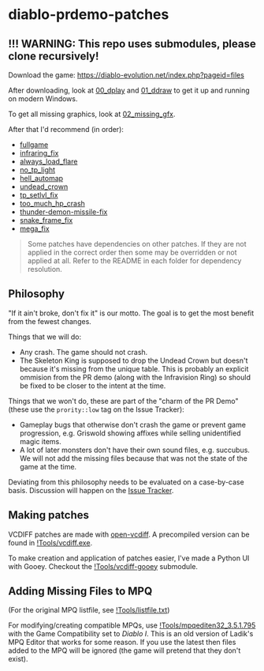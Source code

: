 # diablo-prdemo-patches

## !!! WARNING: This repo uses submodules, please clone recursively!

Download the game: https://diablo-evolution.net/index.php?pageid=files

After downloading, look at [00_dplay](00_dplay) and [01_ddraw](01_ddraw) to get it up and running on modern Windows.

To get all missing graphics, look at [02_missing_gfx](02_missing_gfx).

After that I'd recommend (in order):

  * [fullgame](fullgame)
  * [infraring_fix](infraring_fix)
  * [always_load_flare](always_load_flare)
  * [no_tp_light](no_tp_light)
  * [hell_automap](hell_automap)
  * [undead_crown](undead_crown)
  * [tp_setlvl_fix](tp_setlvl_fix)
  * [too_much_hp_crash](too_much_hp_crash)
  * [thunder-demon-missile-fix](thunder-demon-missile-fix)
  * [snake_frame_fix](snake_frame_fix)
  * [mega_fix](mega_fix)

> Some patches have dependencies on other patches. If they are not applied in the correct order then some may be overridden or not applied at all. Refer to the README in each folder for dependency resolution.

## Philosophy

"If it ain't broke, don't fix it" is our motto. The goal is to get the most benefit from the fewest changes.

Things that we will do:

* Any crash. The game should not crash.
* The Skeleton King is supposed to drop the Undead Crown but doesn't because it's missing from the unique table. This is probably an explicit ommision from the PR demo (along with the Infravision Ring) so should be fixed to be closer to the intent at the time.

Things that we won't do, these are part of the "charm of the PR Demo" (these use the `prority::low` tag on the Issue Tracker):

* Gameplay bugs that otherwise don't crash the game or prevent game progression, e.g. Griswold showing affixes while selling unidentified magic items.
* A lot of later monsters don't have their own sound files, e.g. succubus. We will not add the missing files because that was not the state of the game at the time.

Deviating from this philosophy needs to be evaluated on a case-by-case basis. Discussion will happen on the [Issue Tracker](https://gitlab.com/moralbacteria/diablo-prdemo-patches/-/issues).

## Making patches

VCDIFF patches are made with [open-vcdiff](https://github.com/google/open-vcdiff). A precompiled version can be found in [!Tools/vcdiff.exe](!Tools/vcdiff.exe).

To make creation and application of patches easier, I've made a Python UI with Gooey. Checkout the [!Tools/vcdiff-gooey](!Tools/vcdiff-gooey) submodule.

## Adding Missing Files to MPQ

(For the original MPQ listfile, see [!Tools/listfile.txt](!Tools/listfile.txt))

For modifying/creating compatible MPQs, use [!Tools/mpqediten32_3.5.1.795](!Tools/mpqediten32_3.5.1.795) with the Game Compatibility set to _Diablo I_. This is an old version of Ladik's MPQ Editor that works for some reason. If you use the latest then files added to the MPQ will be ignored (the game will pretend that they don't exist).